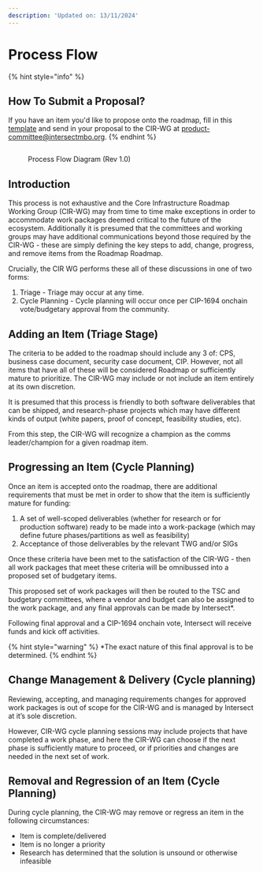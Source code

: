 ```yaml
---
description: 'Updated on: 13/11/2024'
---
```


# Process Flow

{% hint style="info" %}
## How To Submit a Proposal?

If you have an item you'd like to propose onto the roadmap, fill in this [template](https://docs.google.com/spreadsheets/d/1Lc2mx6Nd7PLnYKZWiVSGuzyui7ULtSoyHQeGZKMhZQE/edit?gid=2026913177#gid=2026913177) and send in your proposal to the CIR-WG at [product-committee@intersectmbo.org](mailto:product-committee@intersectmbo.org).
{% endhint %}

<figure><img src="../../.gitbook/assets/intersect-roadmap-process_1 (1).png" alt=""><figcaption><p>Process Flow Diagram (Rev 1.0)</p></figcaption></figure>

##

## Introduction

This process is not exhaustive and the Core Infrastructure Roadmap Working Group (CIR-WG) may from time to time make exceptions in order to accommodate work packages deemed critical to the future of the ecosystem. Additionally it is presumed that the committees and working groups may have additional communications beyond those required by the CIR-WG - these are simply defining the key steps to add, change, progress, and remove items from the Roadmap Roadmap.

Crucially, the CIR WG performs these all of these discussions in one of two forms:

1. Triage - Triage may occur at any time.
2. Cycle Planning - Cycle planning will occur once per CIP-1694 onchain vote/budgetary approval from the community.

## Adding an Item (Triage Stage)

The criteria to be added to the roadmap should include any 3 of: CPS, business case document, security case document, CIP. However, not all items that have all of these will be considered Roadmap or sufficiently mature to prioritize. The CIR-WG may include or not include an item entirely at its own discretion.

It is presumed that this process is friendly to both software deliverables that can be shipped, and research-phase projects which may have different kinds of output (white papers, proof of concept, feasibility studies, etc).

From this step, the CIR-WG will recognize a champion as the comms leader/champion for a given roadmap item.

## Progressing an Item (Cycle Planning)

Once an item is accepted onto the roadmap, there are additional requirements that must be met in order to show that the item is sufficiently mature for funding:

1. A set of well-scoped deliverables (whether for research or for production software) ready to be made into a work-package (which may define future phases/partitions as well as feasibility)
2. Acceptance of those deliverables by the relevant TWG and/or SIGs

Once these criteria have been met to the satisfaction of the CIR-WG - then all work packages that meet these criteria will be omnibussed into a proposed set of budgetary items.

This proposed set of work packages will then be routed to the TSC and budgetary committees, where a vendor and budget can also be assigned to the work package, and any final approvals can be made by Intersect\*.

Following final approval and a CIP-1694 onchain vote, Intersect will receive funds and kick off activities.

{% hint style="warning" %}
\*The exact nature of this final approval is to be determined.
{% endhint %}

## Change Management & Delivery (Cycle planning)

Reviewing, accepting, and managing requirements changes for approved work packages is out of scope for the CIR-WG and is managed by Intersect at it’s sole discretion.

However, CIR-WG cycle planning sessions may include projects that have completed a work phase, and here the CIR-WG can choose if the next phase is sufficiently mature to proceed, or if priorities and changes are needed in the next set of work.

## Removal and Regression of an Item (Cycle Planning)

During cycle planning, the CIR-WG may remove or regress an item in the following circumstances:

* Item is complete/delivered
* Item is no longer a priority
* Research has determined that the solution is unsound or otherwise infeasible

